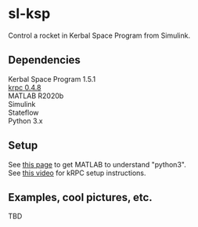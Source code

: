 # sl-ksp
Control a rocket in Kerbal Space Program from Simulink.

## Dependencies
Kerbal Space Program 1.5.1  
[krpc 0.4.8](https://krpc.github.io/krpc)  
MATLAB R2020b  
Simulink  
Stateflow  
Python 3.x


## Setup
See [this page](erikreinersten.com/python-3-in-matlab) to get MATLAB to understand "python3".  
See [this video](https://www.youtube.com/watch?v=RQzWri_K_UY) for kRPC setup instructions.

## Examples, cool pictures, etc.
TBD

